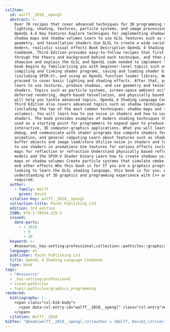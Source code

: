 ```yaml
---
cslItem:
  id: wolff__2018__opengl
  abstract: >-
    Over 70 recipes that cover advanced techniques for 3D programming such as
    lighting, shading, textures, particle systems, and image processing with
    OpenGL 4.6 Key Features Explore techniques for implementing shadows using
    shadow maps and shadow volumes Learn to use GLSL features such as compute,
    geometry, and tessellation shaders Use GLSL to create a wide variety of
    modern, realistic visual effects Book Description OpenGL 4 Shading Language
    Cookbook, Third Edition provides easy-to-follow recipes that first walk you
    through the theory and background behind each technique, and then proceed to
    showcase and explain the GLSL and OpenGL code needed to implement them. The
    book begins by familiarizing you with beginner-level topics such as
    compiling and linking shader programs, saving and loading shader binaries
    (including SPIR-V), and using an OpenGL function loader library. We then
    proceed to cover basic lighting and shading effects. After that, you'll
    learn to use textures, produce shadows, and use geometry and tessellation
    shaders. Topics such as particle systems, screen-space ambient occlusion,
    deferred rendering, depth-based tessellation, and physically based rendering
    will help you tackle advanced topics. OpenGL 4 Shading Language Cookbook,
    Third Edition also covers advanced topics such as shadow techniques
    (including the two of the most common techniques: shadow maps and shadow
    volumes). You will learn how to use noise in shaders and how to use compute
    shaders. The book provides examples of modern shading techniques that can be
    used as a starting point for programmers to expand upon to produce modern,
    interactive, 3D computer-graphics applications. What you will learn Compile,
    debug, and communicate with shader programs Use compute shaders for physics,
    animation, and general computing Learn about features such as shader storage
    buffer objects and image load/store Utilize noise in shaders and learn how
    to use shaders in animations Use textures for various effects including cube
    maps for reflection or refraction Understand physically based reflection
    models and the SPIR-V Shader binary Learn how to create shadows using shadow
    maps or shadow volumes Create particle systems that simulate smoke, fire,
    and other effects Who this book is for If you are a graphics programmer
    looking to learn the GLSL shading language, this book is for you. A basic
    understanding of 3D graphics and programming experience with C++ are
    required.
  author:
    - family: Wolff
      given: David
  citation-key: wolff__2018__opengl
  collection-title: Packt Publishing Ltd
  edition: 3rd edition
  ISBN: 978-1-78934-225-3
  issued:
    date-parts:
      - - 2018
        - 9
        - 28
  keyword: >-
    #nosource;_has-setting:professional;collection::pathicles::graphics_programming
  language: en
  publisher: Packt Publishing Ltd
  title: OpenGL 4 Shading Language Cookbook
  type: book
tags:
  - "#nosource"
  - _has-setting:professional
  - issue:pathicles
  - topic:pathicles/graphics_programming
rendered:
  bibliography: |-
    <span class="csl-bib-body">
      <span data-csl-entry-id="wolff__2018__opengl" class="csl-entry">Wolff, D. 2018. <i>OpenGL 4 Shading Language Cookbook</i> (3rd edition). Packt Publishing Ltd.</span>
    </span>
  citation: Wolff, 2018
bibTex: "@book{wolff__2018__opengl,\n\tauthor = {Wolff, David},\n\tseries = {Packt {Publishing} {Ltd}},\n\tedition = {3rd edition},\n\tyear = {2018},\n\tmonth = {sep 28},\n\tpublisher = {Packt Publishing Ltd},\n\ttitle = {OpenGL 4 {Shading} {Language} {Cookbook}},\n}\n\n"
---
```


